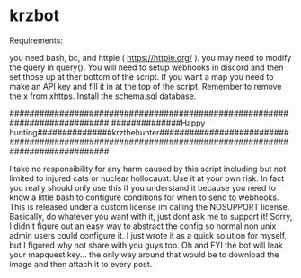 # krzbot

Requirements:                              

you need bash, bc, and httpie ( https://httpie.org/ ).
you may need to modify the query in query().
You will need to setup webhooks in discord and then set those up at ther bottom of the script.
If you want a map you need to make an API key and fill it in at the top of the script.
Remember to remove the x from xhttps.
Install the schema.sql database.

############################################################################
##############Happy hunting###############krzthehunter##########################
############################################################################

I take no responsibility for any harm caused by this script including but not limited to injured cats or nuclear hollocaust. Use it at your own risk. In fact you really should only use this if you understand it because you need to know a little bash to configure conditions for when to send to webhooks. This is released under a custom license im calling the NOSUPPORT license. Basically, do whatever you want with it, just dont ask me to support it! Sorry, I didn't figure out an easy way to abstract the config so normal non unix admin users could configure it. I just wrote it as a quick solution for myself, but I figured why not share with you guys too. Oh and FYI the bot will leak your mapquest key... the only way around that would be to download the image and then attach it to every post.
